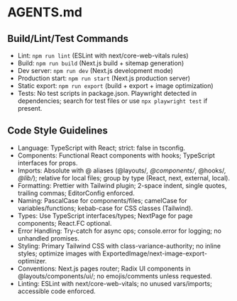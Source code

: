 # AGENTS.md

## Build/Lint/Test Commands

- Lint: `npm run lint` (ESLint with next/core-web-vitals rules)
- Build: `npm run build` (Next.js build + sitemap generation)
- Dev server: `npm run dev` (Next.js development mode)
- Production start: `npm run start` (Next.js production server)
- Static export: `npm run export` (build + export + image optimization)
- Tests: No test scripts in package.json. Playwright detected in dependencies; search for test files or use `npx playwright test` if present.

## Code Style Guidelines

- Language: TypeScript with React; strict: false in tsconfig.
- Components: Functional React components with hooks; TypeScript interfaces for props.
- Imports: Absolute with @ aliases (@layouts/_, @components/_, @hooks/_, @lib/_); relative for local files; group by type (React, next, external, local).
- Formatting: Prettier with Tailwind plugin; 2-space indent, single quotes, trailing commas; EditorConfig enforced.
- Naming: PascalCase for components/files; camelCase for variables/functions; kebab-case for CSS classes (Tailwind).
- Types: Use TypeScript interfaces/types; NextPage for page components; React.FC optional.
- Error Handling: Try-catch for async ops; console.error for logging; no unhandled promises.
- Styling: Primary Tailwind CSS with class-variance-authority; no inline styles; optimize images with ExportedImage/next-image-export-optimizer.
- Conventions: Next.js pages router; Radix UI components in @layouts/components/ui/; no emojis/comments unless requested.
- Linting: ESLint with next/core-web-vitals; no unused vars/imports; accessible code enforced.
